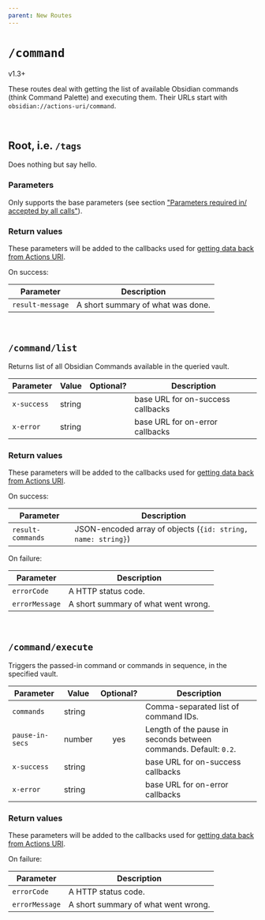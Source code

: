 ```yaml
---
parent: New Routes
---
```


# `/command`
<span class="tag tag-version">v1.3+</span>

These routes deal with getting the list of available Obsidian commands (think Command Palette) and executing them.  Their URLs start with `obsidian://actions-uri/command`.

<div id="toc"></div>


&nbsp;


## Root, i.e. `/tags`
Does nothing but say hello.

### Parameters
Only supports the base parameters (see section ["Parameters required in/ accepted by all calls"](../parameters.md)).

### Return values
These parameters will be added to the callbacks used for [getting data back from Actions URI](../callbacks.md).

On success:

| Parameter        | Description                       |
| ---------------- | --------------------------------- |
| `result-message` | A short summary of what was done. |


&nbsp;


## `/command/list`
Returns list of all Obsidian Commands available in the queried vault.

| Parameter   | Value  | Optional? | Description                       |
| ----------- | ------ |:---------:| --------------------------------- |
| `x-success` | string |           | base URL for on-success callbacks |
| `x-error`   | string |           | base URL for on-error callbacks   |

### Return values
These parameters will be added to the callbacks used for [getting data back from Actions URI](../callbacks.md).

On success:

| Parameter         | Description                                                  |
| ----------------- | ------------------------------------------------------------ |
| `result-commands` | JSON-encoded array of objects (`{id: string, name: string}`) |

On failure:

| Parameter      | Description                         |
| -------------- | ----------------------------------- |
| `errorCode`    | A HTTP status code.                 |
| `errorMessage` | A short summary of what went wrong. |


&nbsp;


## `/command/execute`
Triggers the passed-in command or commands in sequence, in the specified vault.

| Parameter       | Value  | Optional? | Description                                                      |
| --------------- | ------ |:---------:| ---------------------------------------------------------------- |
| `commands`      | string |           | Comma-separated list of command IDs.                             |
| `pause-in-secs` | number | yes       | Length of the pause in seconds between commands. Default: `0.2`. |
| `x-success`     | string |           | base URL for on-success callbacks                                |
| `x-error`       | string |           | base URL for on-error callbacks                                  |

### Return values
These parameters will be added to the callbacks used for [getting data back from Actions URI](../callbacks.md).

On failure:

| Parameter      | Description                         |
| -------------- | ----------------------------------- |
| `errorCode`    | A HTTP status code.                 |
| `errorMessage` | A short summary of what went wrong. |
